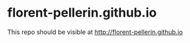 florent-pellerin.github.io
==========================
This repo should be visible at http://florent-pellerin.github.io
